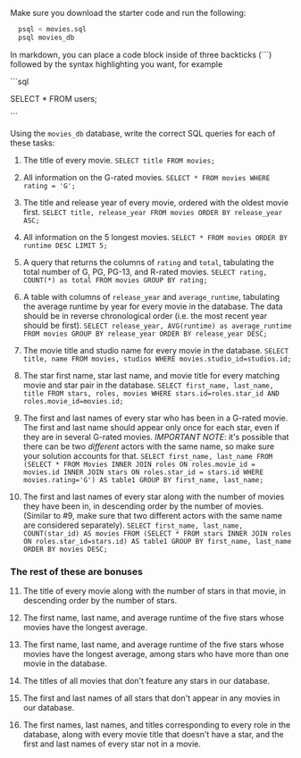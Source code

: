 Make sure you download the starter code and run the following:

```sh
  psql < movies.sql
  psql movies_db
```

In markdown, you can place a code block inside of three backticks (```) followed by the syntax highlighting you want, for example

\```sql

SELECT \* FROM users;

\```

Using the `movies_db` database, write the correct SQL queries for each of these tasks:

1.  The title of every movie. ```SELECT title FROM movies;```

2.  All information on the G-rated movies. ```SELECT * FROM movies WHERE rating = 'G';```

3.  The title and release year of every movie, ordered with the
    oldest movie first. ```SELECT title, release_year FROM movies ORDER BY release_year ASC;```
    
4.  All information on the 5 longest movies. ```SELECT * FROM movies ORDER BY runtime DESC LIMIT 5;```

5.  A query that returns the columns of `rating` and `total`, tabulating the
    total number of G, PG, PG-13, and R-rated movies. ```SELECT rating, COUNT(*) as total FROM movies GROUP BY rating;```

6.  A table with columns of `release_year` and `average_runtime`,
    tabulating the average runtime by year for every movie in the database. The data should be in reverse chronological order (i.e. the most recent year should be first). ```SELECT release_year, AVG(runtime) as average_runtime FROM movies GROUP BY release_year ORDER BY release_year DESC;```

7.  The movie title and studio name for every movie in the
    database. ```SELECT title, name FROM movies, studios WHERE movies.studio_id=studios.id;```

8.  The star first name, star last name, and movie title for every
    matching movie and star pair in the database. ```SELECT first_name, last_name, title FROM stars, roles, movies WHERE stars.id=roles.star_id AND roles.movie_id=movies.id;```

9.  The first and last names of every star who has been in a G-rated movie. The first and last name should appear only once for each star, even if they are in several G-rated movies. *IMPORTANT NOTE*: it's possible that there can be two *different* actors with the same name, so make sure your solution accounts for that. ```SELECT first_name, last_name FROM (SELECT * FROM Movies INNER JOIN roles ON roles.movie_id = movies.id INNER JOIN stars ON roles.star_id = stars.id WHERE movies.rating='G') AS table1 GROUP BY first_name, last_name;```

10. The first and last names of every star along with the number
    of movies they have been in, in descending order by the number of movies. (Similar to #9, make sure
    that two different actors with the same name are considered separately). ```SELECT first_name, last_name, COUNT(star_id) AS movies FROM (SELECT * FROM stars INNER JOIN roles ON roles.star_id=stars.id) AS table1 GROUP BY first_name, last_name ORDER BY movies DESC;```

### The rest of these are bonuses

11. The title of every movie along with the number of stars in
    that movie, in descending order by the number of stars.

12. The first name, last name, and average runtime of the five
    stars whose movies have the longest average.

13. The first name, last name, and average runtime of the five
    stars whose movies have the longest average, among stars who have more than one movie in the database.

14. The titles of all movies that don't feature any stars in our
    database.

15. The first and last names of all stars that don't appear in any movies in our database.

16. The first names, last names, and titles corresponding to every
    role in the database, along with every movie title that doesn't have a star, and the first and last names of every star not in a movie.
